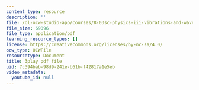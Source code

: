 ```yaml
---
content_type: resource
description: ''
file: /ol-ocw-studio-app/courses/8-03sc-physics-iii-vibrations-and-waves-fall-2016/7c394bab98d9241eb61bf42817a1e5eb_SnNmbVH5DAM.pdf
file_size: 69096
file_type: application/pdf
learning_resource_types: []
license: https://creativecommons.org/licenses/by-nc-sa/4.0/
ocw_type: OCWFile
resourcetype: Document
title: 3play pdf file
uid: 7c394bab-98d9-241e-b61b-f42817a1e5eb
video_metadata:
  youtube_id: null
---
```

